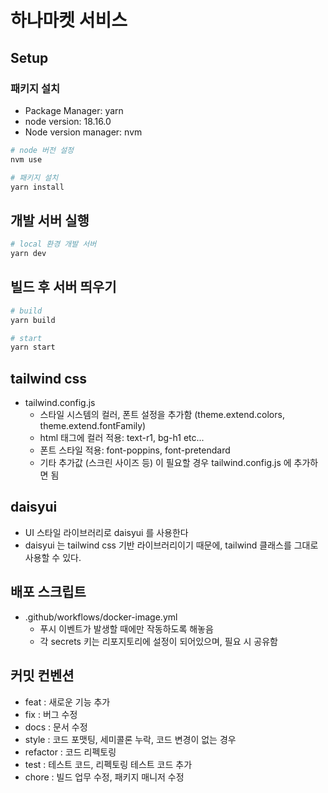 # 하나마켓 서비스

## Setup

### 패키지 설치

- Package Manager: yarn
- node version: 18.16.0
- Node version manager: nvm

```bash
# node 버전 설정
nvm use

# 패키지 설치
yarn install
```

## 개발 서버 실행

```bash
# local 환경 개발 서버
yarn dev
```

## 빌드 후 서버 띄우기

```bash
# build
yarn build

# start
yarn start
```

## tailwind css

- tailwind.config.js
  - 스타일 시스템의 컬러, 폰트 설정을 추가함 (theme.extend.colors, theme.extend.fontFamily)
  - html 태그에 컬러 적용: text-r1, bg-h1 etc...
  - 폰트 스타일 적용: font-poppins, font-pretendard
  - 기타 추가값 (스크린 사이즈 등) 이 필요할 경우 tailwind.config.js 에 추가하면 됨

## daisyui

- UI 스타일 라이브러리로 daisyui 를 사용한다
- daisyui 는 tailwind css 기반 라이브러리이기 때문에, tailwind 클래스를 그대로 사용할 수 있다.

## 배포 스크립트

- .github/workflows/docker-image.yml
  - 푸시 이벤트가 발생할 때에만 작동하도록 해놓음
  - 각 secrets 키는 리포지토리에 설정이 되어있으며, 필요 시 공유함

## 커밋 컨벤션

- feat : 새로운 기능 추가
- fix : 버그 수정
- docs : 문서 수정
- style : 코드 포맷팅, 세미콜론 누락, 코드 변경이 없는 경우
- refactor : 코드 리펙토링
- test : 테스트 코드, 리펙토링 테스트 코드 추가
- chore : 빌드 업무 수정, 패키지 매니저 수정
